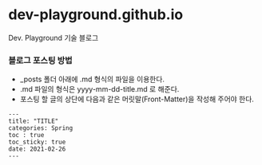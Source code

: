 # dev-playground.github.io
Dev. Playground 기술 블로그

### 블로그 포스팅 방법

- _posts 폴더 아래에 .md 형식의 파일을 이용한다.
- .md 파일의 형식은 yyyy-mm-dd-title.md 로 해준다.
- 포스팅 할 글의 상단에 다음과 같은 머릿말(Front-Matter)을 작성해 주어야 한다.

```
---
title: "TITLE"
categories: Spring
toc : true
toc_sticky: true
date: 2021-02-26
---
```
